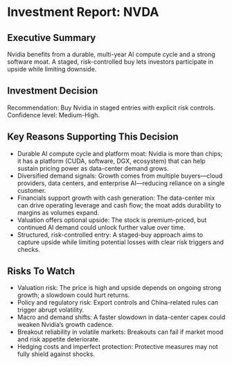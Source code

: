 # Investment Report: NVDA
## Executive Summary
Nvidia benefits from a durable, multi-year AI compute cycle and a strong software moat. A staged, risk-controlled buy lets investors participate in upside while limiting downside.

## Investment Decision
Recommendation: Buy Nvidia in staged entries with explicit risk controls. Confidence level: Medium-High.

## Key Reasons Supporting This Decision
- Durable AI compute cycle and platform moat: Nvidia is more than chips; it has a platform (CUDA, software, DGX, ecosystem) that can help sustain pricing power as data-center demand grows.
- Diversified demand signals: Growth comes from multiple buyers—cloud providers, data centers, and enterprise AI—reducing reliance on a single customer.
- Financials support growth with cash generation: The data-center mix can drive operating leverage and cash flow; the moat adds durability to margins as volumes expand.
- Valuation offers optional upside: The stock is premium-priced, but continued AI demand could unlock further value over time.
- Structured, risk-controlled entry: A staged-buy approach aims to capture upside while limiting potential losses with clear risk triggers and checks.

## Risks To Watch
- Valuation risk: The price is high and upside depends on ongoing strong growth; a slowdown could hurt returns.
- Policy and regulatory risk: Export controls and China-related rules can trigger abrupt volatility.
- Macro and demand shifts: A faster slowdown in data-center capex could weaken Nvidia’s growth cadence.
- Breakout reliability in volatile markets: Breakouts can fail if market mood and risk appetite deteriorate.
- Hedging costs and imperfect protection: Protective measures may not fully shield against shocks.